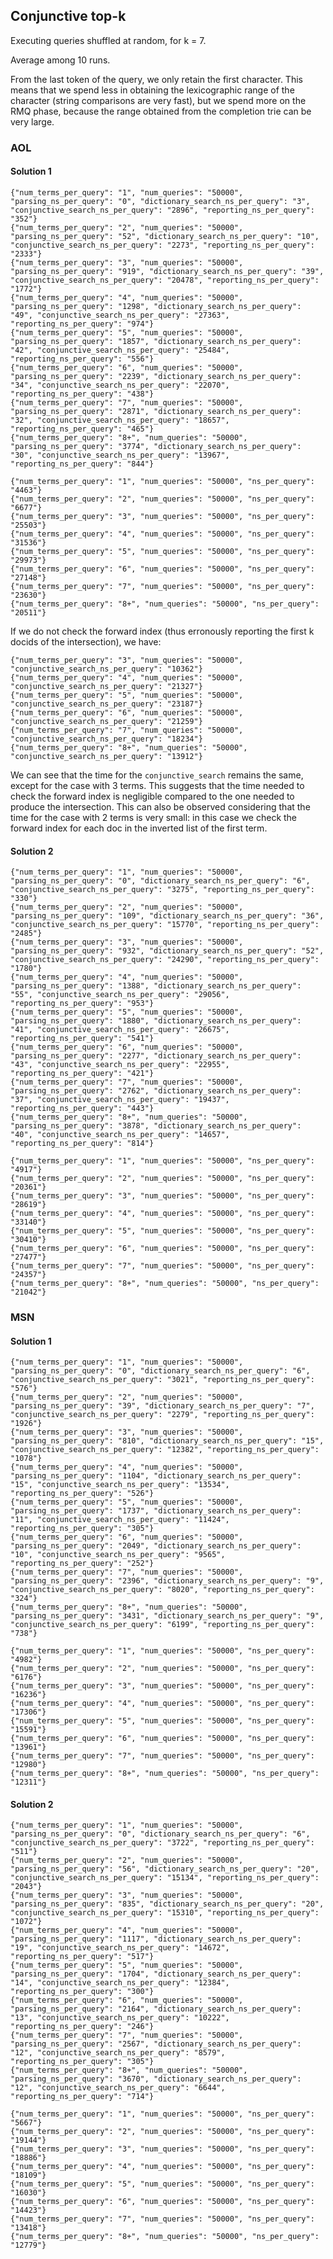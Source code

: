Conjunctive top-k
-----------------

Executing queries shuffled at random, for k = 7.

Average among 10 runs.

From the last token of the query, we only retain the first character. This means that we spend less in obtaining the lexicographic range of the character (string comparisons are
very fast), but we spend more on the RMQ phase, because the
range obtained from the completion trie can be very large.

### AOL

#### Solution 1

	{"num_terms_per_query": "1", "num_queries": "50000", "parsing_ns_per_query": "0", "dictionary_search_ns_per_query": "3", "conjunctive_search_ns_per_query": "2896", "reporting_ns_per_query": "352"}
	{"num_terms_per_query": "2", "num_queries": "50000", "parsing_ns_per_query": "52", "dictionary_search_ns_per_query": "10", "conjunctive_search_ns_per_query": "2273", "reporting_ns_per_query": "2333"}
	{"num_terms_per_query": "3", "num_queries": "50000", "parsing_ns_per_query": "919", "dictionary_search_ns_per_query": "39", "conjunctive_search_ns_per_query": "20478", "reporting_ns_per_query": "1772"}
	{"num_terms_per_query": "4", "num_queries": "50000", "parsing_ns_per_query": "1298", "dictionary_search_ns_per_query": "49", "conjunctive_search_ns_per_query": "27363", "reporting_ns_per_query": "974"}
	{"num_terms_per_query": "5", "num_queries": "50000", "parsing_ns_per_query": "1857", "dictionary_search_ns_per_query": "42", "conjunctive_search_ns_per_query": "25484", "reporting_ns_per_query": "556"}
	{"num_terms_per_query": "6", "num_queries": "50000", "parsing_ns_per_query": "2239", "dictionary_search_ns_per_query": "34", "conjunctive_search_ns_per_query": "22070", "reporting_ns_per_query": "438"}
	{"num_terms_per_query": "7", "num_queries": "50000", "parsing_ns_per_query": "2871", "dictionary_search_ns_per_query": "32", "conjunctive_search_ns_per_query": "18657", "reporting_ns_per_query": "465"}
	{"num_terms_per_query": "8+", "num_queries": "50000", "parsing_ns_per_query": "3774", "dictionary_search_ns_per_query": "30", "conjunctive_search_ns_per_query": "13967", "reporting_ns_per_query": "844"}

	{"num_terms_per_query": "1", "num_queries": "50000", "ns_per_query": "4463"}
	{"num_terms_per_query": "2", "num_queries": "50000", "ns_per_query": "6677"}
	{"num_terms_per_query": "3", "num_queries": "50000", "ns_per_query": "25503"}
	{"num_terms_per_query": "4", "num_queries": "50000", "ns_per_query": "31536"}
	{"num_terms_per_query": "5", "num_queries": "50000", "ns_per_query": "29973"}
	{"num_terms_per_query": "6", "num_queries": "50000", "ns_per_query": "27148"}
	{"num_terms_per_query": "7", "num_queries": "50000", "ns_per_query": "23630"}
	{"num_terms_per_query": "8+", "num_queries": "50000", "ns_per_query": "20511"}

If we do not check the forward index (thus erronously reporting the first k docids of the intersection), we have:

    {"num_terms_per_query": "3", "num_queries": "50000", "conjunctive_search_ns_per_query": "10362"}
    {"num_terms_per_query": "4", "num_queries": "50000", "conjunctive_search_ns_per_query": "21327"}
    {"num_terms_per_query": "5", "num_queries": "50000", "conjunctive_search_ns_per_query": "23187"}
    {"num_terms_per_query": "6", "num_queries": "50000",  "conjunctive_search_ns_per_query": "21259"}
    {"num_terms_per_query": "7", "num_queries": "50000",  "conjunctive_search_ns_per_query": "18234"}
    {"num_terms_per_query": "8+", "num_queries": "50000",  "conjunctive_search_ns_per_query": "13912"}

We can see that the time for the `conjunctive_search` remains the same, except for the case with 3 terms.
This suggests that the time needed to check the forward index is negligible compared to the one
needed to produce the intersection. This can also be observed considering that the time for the case with 2 terms is very small: in this case we check the forward index for each doc in the inverted list of the first term.

#### Solution 2

	{"num_terms_per_query": "1", "num_queries": "50000", "parsing_ns_per_query": "0", "dictionary_search_ns_per_query": "6", "conjunctive_search_ns_per_query": "3275", "reporting_ns_per_query": "330"}
	{"num_terms_per_query": "2", "num_queries": "50000", "parsing_ns_per_query": "109", "dictionary_search_ns_per_query": "36", "conjunctive_search_ns_per_query": "15770", "reporting_ns_per_query": "2485"}
	{"num_terms_per_query": "3", "num_queries": "50000", "parsing_ns_per_query": "932", "dictionary_search_ns_per_query": "52", "conjunctive_search_ns_per_query": "24290", "reporting_ns_per_query": "1780"}
	{"num_terms_per_query": "4", "num_queries": "50000", "parsing_ns_per_query": "1388", "dictionary_search_ns_per_query": "55", "conjunctive_search_ns_per_query": "29056", "reporting_ns_per_query": "953"}
	{"num_terms_per_query": "5", "num_queries": "50000", "parsing_ns_per_query": "1880", "dictionary_search_ns_per_query": "41", "conjunctive_search_ns_per_query": "26675", "reporting_ns_per_query": "541"}
	{"num_terms_per_query": "6", "num_queries": "50000", "parsing_ns_per_query": "2277", "dictionary_search_ns_per_query": "43", "conjunctive_search_ns_per_query": "22955", "reporting_ns_per_query": "421"}
	{"num_terms_per_query": "7", "num_queries": "50000", "parsing_ns_per_query": "2762", "dictionary_search_ns_per_query": "37", "conjunctive_search_ns_per_query": "19437", "reporting_ns_per_query": "443"}
	{"num_terms_per_query": "8+", "num_queries": "50000", "parsing_ns_per_query": "3878", "dictionary_search_ns_per_query": "40", "conjunctive_search_ns_per_query": "14657", "reporting_ns_per_query": "814"}

	{"num_terms_per_query": "1", "num_queries": "50000", "ns_per_query": "4917"}
	{"num_terms_per_query": "2", "num_queries": "50000", "ns_per_query": "20361"}
	{"num_terms_per_query": "3", "num_queries": "50000", "ns_per_query": "28619"}
	{"num_terms_per_query": "4", "num_queries": "50000", "ns_per_query": "33140"}
	{"num_terms_per_query": "5", "num_queries": "50000", "ns_per_query": "30410"}
	{"num_terms_per_query": "6", "num_queries": "50000", "ns_per_query": "27477"}
	{"num_terms_per_query": "7", "num_queries": "50000", "ns_per_query": "24357"}
	{"num_terms_per_query": "8+", "num_queries": "50000", "ns_per_query": "21042"}

### MSN

#### Solution 1

	{"num_terms_per_query": "1", "num_queries": "50000", "parsing_ns_per_query": "0", "dictionary_search_ns_per_query": "6", "conjunctive_search_ns_per_query": "3021", "reporting_ns_per_query": "576"}
	{"num_terms_per_query": "2", "num_queries": "50000", "parsing_ns_per_query": "39", "dictionary_search_ns_per_query": "7", "conjunctive_search_ns_per_query": "2279", "reporting_ns_per_query": "1926"}
	{"num_terms_per_query": "3", "num_queries": "50000", "parsing_ns_per_query": "810", "dictionary_search_ns_per_query": "15", "conjunctive_search_ns_per_query": "12382", "reporting_ns_per_query": "1078"}
	{"num_terms_per_query": "4", "num_queries": "50000", "parsing_ns_per_query": "1104", "dictionary_search_ns_per_query": "15", "conjunctive_search_ns_per_query": "13534", "reporting_ns_per_query": "526"}
	{"num_terms_per_query": "5", "num_queries": "50000", "parsing_ns_per_query": "1737", "dictionary_search_ns_per_query": "11", "conjunctive_search_ns_per_query": "11424", "reporting_ns_per_query": "305"}
	{"num_terms_per_query": "6", "num_queries": "50000", "parsing_ns_per_query": "2049", "dictionary_search_ns_per_query": "10", "conjunctive_search_ns_per_query": "9565", "reporting_ns_per_query": "252"}
	{"num_terms_per_query": "7", "num_queries": "50000", "parsing_ns_per_query": "2396", "dictionary_search_ns_per_query": "9", "conjunctive_search_ns_per_query": "8020", "reporting_ns_per_query": "324"}
	{"num_terms_per_query": "8+", "num_queries": "50000", "parsing_ns_per_query": "3431", "dictionary_search_ns_per_query": "9", "conjunctive_search_ns_per_query": "6199", "reporting_ns_per_query": "738"}

	{"num_terms_per_query": "1", "num_queries": "50000", "ns_per_query": "4982"}
	{"num_terms_per_query": "2", "num_queries": "50000", "ns_per_query": "6176"}
	{"num_terms_per_query": "3", "num_queries": "50000", "ns_per_query": "16236"}
	{"num_terms_per_query": "4", "num_queries": "50000", "ns_per_query": "17306"}
	{"num_terms_per_query": "5", "num_queries": "50000", "ns_per_query": "15591"}
	{"num_terms_per_query": "6", "num_queries": "50000", "ns_per_query": "13961"}
	{"num_terms_per_query": "7", "num_queries": "50000", "ns_per_query": "12980"}
	{"num_terms_per_query": "8+", "num_queries": "50000", "ns_per_query": "12311"}

#### Solution 2

	{"num_terms_per_query": "1", "num_queries": "50000", "parsing_ns_per_query": "0", "dictionary_search_ns_per_query": "6", "conjunctive_search_ns_per_query": "3722", "reporting_ns_per_query": "511"}
	{"num_terms_per_query": "2", "num_queries": "50000", "parsing_ns_per_query": "56", "dictionary_search_ns_per_query": "20", "conjunctive_search_ns_per_query": "15134", "reporting_ns_per_query": "2043"}
	{"num_terms_per_query": "3", "num_queries": "50000", "parsing_ns_per_query": "835", "dictionary_search_ns_per_query": "20", "conjunctive_search_ns_per_query": "15310", "reporting_ns_per_query": "1072"}
	{"num_terms_per_query": "4", "num_queries": "50000", "parsing_ns_per_query": "1117", "dictionary_search_ns_per_query": "19", "conjunctive_search_ns_per_query": "14672", "reporting_ns_per_query": "517"}
	{"num_terms_per_query": "5", "num_queries": "50000", "parsing_ns_per_query": "1704", "dictionary_search_ns_per_query": "14", "conjunctive_search_ns_per_query": "12384", "reporting_ns_per_query": "300"}
	{"num_terms_per_query": "6", "num_queries": "50000", "parsing_ns_per_query": "2164", "dictionary_search_ns_per_query": "13", "conjunctive_search_ns_per_query": "10222", "reporting_ns_per_query": "246"}
	{"num_terms_per_query": "7", "num_queries": "50000", "parsing_ns_per_query": "2567", "dictionary_search_ns_per_query": "12", "conjunctive_search_ns_per_query": "8579", "reporting_ns_per_query": "305"}
	{"num_terms_per_query": "8+", "num_queries": "50000", "parsing_ns_per_query": "3670", "dictionary_search_ns_per_query": "12", "conjunctive_search_ns_per_query": "6644", "reporting_ns_per_query": "714"}

	{"num_terms_per_query": "1", "num_queries": "50000", "ns_per_query": "5667"}
	{"num_terms_per_query": "2", "num_queries": "50000", "ns_per_query": "19144"}
	{"num_terms_per_query": "3", "num_queries": "50000", "ns_per_query": "18886"}
	{"num_terms_per_query": "4", "num_queries": "50000", "ns_per_query": "18109"}
	{"num_terms_per_query": "5", "num_queries": "50000", "ns_per_query": "16030"}
	{"num_terms_per_query": "6", "num_queries": "50000", "ns_per_query": "14423"}
	{"num_terms_per_query": "7", "num_queries": "50000", "ns_per_query": "13418"}
	{"num_terms_per_query": "8+", "num_queries": "50000", "ns_per_query": "12779"}